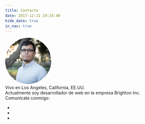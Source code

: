 ```yaml
---
title: Contacto
date: 2017-12-21 19:24:40
hide_date: true
in_nav: true
---
```

<div class="text-center"><img id="avatar" src="index/avatar-me.jpg" alt="Me" style="max-width: 150px; border-radius: 50%;" /><br>Vivo en Los Angeles, California, EE.UU.<br>Actualmente soy desarrollador de web en la empresa Brighton Inc.<br>Comunícate conmigo:</div>
<ul id="contact-list" class="list-inline text-center"><!--
    --><li><!--
        --><a href="mailto:&#106;&#111;&#115;&#101;&#118;&#105;&#099;&#116;&#111;&#114;&#104;&#101;&#114;&#114;&#101;&#114;&#097;&#064;&#103;&#109;&#097;&#105;&#108;&#046;&#099;&#111;&#109;?Subject=Hello%20Jose"  data-toggle="tooltip" data-placement="bottom" title="Email"><i class="fa fa-envelope fa-3x"></i></a><!--
    --></li><!--
    --><li><!--
        --><a href="http://github.com/josevh" data-toggle="tooltip" data-placement="bottom" title="GitHub" target="_blank"><i class="fa fa-github fa-3x"></i></a><!--
    --></li><!--
    --><li><!--
        --><a href="https://linkedin.com/in/josevictorherrera" data-toggle="tooltip" data-placement="bottom" title="LinkedIn" target="_blank"><i class="fa fa-linkedin-square fa-3x"></i></a><!--
    --></li><!--
--></ul>